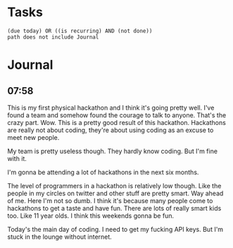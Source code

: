 # Tasks
```tasks
(due today) OR ((is recurring) AND (not done))
path does not include Journal
```
# Journal
## 07:58
This is my first physical hackathon and I think it's going pretty well. I've found a team and somehow found the courage to talk to anyone. That's the crazy part. Wow. This is a pretty good result of this hackathon. Hackathons are really not about coding, they're about using coding as an excuse to meet new people.

My team is pretty useless though. They hardly know coding. But I'm fine with it.

I'm gonna be attending a lot of hackathons in the next six months.

The level of programmers in a hackathon is relatively low though. Like the people in my circles on twitter and other stuff are pretty smart. Way ahead of me. Here I'm not so dumb. I think it's because many people come to hackathons to get a taste and have fun. There are lots of really smart kids too. Like 11 year olds. I think this weekends gonna be fun.

Today's the main day of coding. I need to get my fucking API keys. But I'm stuck in the lounge without internet.